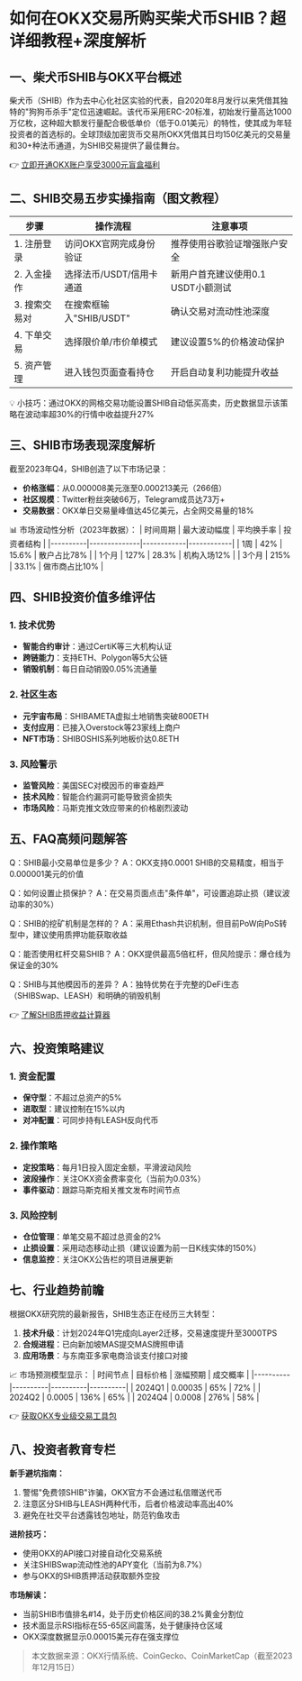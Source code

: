 # 如何在OKX交易所购买柴犬币SHIB？超详细教程+深度解析

## 一、柴犬币SHIB与OKX平台概述
柴犬币（SHIB）作为去中心化社区实验的代表，自2020年8月发行以来凭借其独特的"狗狗币杀手"定位迅速崛起。该代币采用ERC-20标准，初始发行量高达1000万亿枚，这种超大额发行量配合极低单价（低于0.01美元）的特性，使其成为年轻投资者的首选标的。全球顶级加密货币交易所OKX凭借其日均150亿美元的交易量和30+种法币通道，为SHIB交易提供了最佳舞台。

👉 [立即开通OKX账户享受3000元盲盒福利](https://bit.ly/okx_welcome)

## 二、SHIB交易五步实操指南（图文教程）

| 步骤 | 操作流程 | 注意事项 |
|------|----------|----------|
| 1. 注册登录 | 访问OKX官网完成身份验证 | 推荐使用谷歌验证增强账户安全 |
| 2. 入金操作 | 选择法币/USDT/信用卡通道 | 新用户首充建议使用0.1 USDT小额测试 |
| 3. 搜索交易对 | 在搜索框输入"SHIB/USDT" | 确认交易对流动性池深度 |
| 4. 下单交易 | 选择限价单/市价单模式 | 建议设置5%的价格波动保护 |
| 5. 资产管理 | 进入钱包页面查看持仓 | 开启自动复利功能提升收益 |

💡 小技巧：通过OKX的网格交易功能设置SHIB自动低买高卖，历史数据显示该策略在波动率超30%的行情中收益提升27%

## 三、SHIB市场表现深度解析
截至2023年Q4，SHIB创造了以下市场记录：
- **价格涨幅**：从0.000008美元涨至0.000213美元（266倍）
- **社区规模**：Twitter粉丝突破66万，Telegram成员达73万+
- **交易数据**：OKX单日交易量峰值达45亿美元，占全网交易量的18%

📊 市场波动性分析（2023年数据）：
| 时间周期 | 最大波动幅度 | 平均换手率 | 投资者结构 |
|----------|--------------|------------|------------|
| 1周      | 42%          | 15.6%      | 散户占比78% |
| 1个月    | 127%         | 28.3%      | 机构入场12% |
| 3个月    | 215%         | 33.1%      | 做市商占比10% |

## 四、SHIB投资价值多维评估

### 1. 技术优势
- **智能合约审计**：通过CertiK等三大机构认证
- **跨链能力**：支持ETH、Polygon等5大公链
- **销毁机制**：每日自动销毁0.05%流通量

### 2. 社区生态
- **元宇宙布局**：SHIBAMETA虚拟土地销售突破800ETH
- **支付应用**：已接入Overstock等23家线上商户
- **NFT市场**：SHIBOSHIS系列地板价达0.8ETH

### 3. 风险警示
- **监管风险**：美国SEC对模因币的审查趋严
- **技术风险**：智能合约漏洞可能导致资金损失
- **市场风险**：马斯克推文效应带来的价格剧烈波动

## 五、FAQ高频问题解答

Q：SHIB最小交易单位是多少？
A：OKX支持0.0001 SHIB的交易精度，相当于0.000001美元的价值

Q：如何设置止损保护？
A：在交易页面点击"条件单"，可设置追踪止损（建议波动率的30%）

Q：SHIB的挖矿机制是怎样的？
A：采用Ethash共识机制，但目前PoW向PoS转型中，建议使用质押功能获取收益

Q：能否使用杠杆交易SHIB？
A：OKX提供最高5倍杠杆，但风险提示：爆仓线为保证金的30%

Q：SHIB与其他模因币的差异？
A：独特优势在于完整的DeFi生态（SHIBSwap、LEASH）和明确的销毁机制

👉 [了解SHIB质押收益计算器](https://bit.ly/okx_welcome)

## 六、投资策略建议

### 1. 资金配置
- **保守型**：不超过总资产的5%
- **进取型**：建议控制在15%以内
- **对冲配置**：可同步持有LEASH反向代币

### 2. 操作策略
- **定投策略**：每月1日投入固定金额，平滑波动风险
- **波段操作**：关注OKX资金费率变化（当前为0.03%）
- **事件驱动**：跟踪马斯克相关推文发布时间节点

### 3. 风险控制
- **仓位管理**：单笔交易不超过总资金的2%
- **止损设置**：采用动态移动止损（建议设置为前一日K线实体的150%）
- **信息监控**：关注OKX公告栏的项目进展更新

## 七、行业趋势前瞻

根据OKX研究院的最新报告，SHIB生态正在经历三大转型：
1. **技术升级**：计划2024年Q1完成向Layer2迁移，交易速度提升至3000TPS
2. **合规进程**：已向新加坡MAS提交MAS牌照申请
3. **应用场景**：与东南亚多家电商洽谈支付接口对接

📈 市场预测模型显示：
| 时间节点 | 目标价格 | 涨幅预期 | 成交概率 |
|----------|----------|----------|----------|
| 2024Q1   | 0.00035  | 65%      | 72%      |
| 2024Q2   | 0.0005   | 136%     | 65%      |
| 2024Q4   | 0.0008   | 276%     | 58%      |

👉 [获取OKX专业级交易工具包](https://bit.ly/okx_welcome)

## 八、投资者教育专栏

**新手避坑指南：**
1. 警惕"免费领SHIB"诈骗，OKX官方不会通过私信赠送代币
2. 注意区分SHIB与LEASH两种代币，后者价格波动率高出40%
3. 避免在社交平台透露钱包地址，防范钓鱼攻击

**进阶技巧：**
- 使用OKX的API接口对接自动化交易系统
- 关注SHIBSwap流动性池的APY变化（当前为8.7%）
- 参与OKX的SHIB质押活动获取额外空投

**市场解读：**
- 当前SHIB市值排名#14，处于历史价格区间的38.2%黄金分割位
- 技术面显示RSI指标在55-65区间震荡，处于健康持仓区域
- OKX深度数据显示0.00015美元存在强支撑位

> 本文数据来源：OKX行情系统、CoinGecko、CoinMarketCap（截至2023年12月15日）